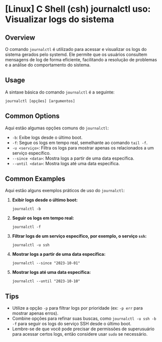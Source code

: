 # [Linux] C Shell (csh) journalctl uso: Visualizar logs do sistema

## Overview
O comando `journalctl` é utilizado para acessar e visualizar os logs do sistema gerados pelo systemd. Ele permite que os usuários consultem mensagens de log de forma eficiente, facilitando a resolução de problemas e a análise do comportamento do sistema.

## Usage
A sintaxe básica do comando `journalctl` é a seguinte:

```shell
journalctl [opções] [argumentos]
```

## Common Options
Aqui estão algumas opções comuns do `journalctl`:

- `-b`: Exibe logs desde o último boot.
- `-f`: Segue os logs em tempo real, semelhante ao comando `tail -f`.
- `-u <serviço>`: Filtra os logs para mostrar apenas os relacionados a um serviço específico.
- `--since <data>`: Mostra logs a partir de uma data específica.
- `--until <data>`: Mostra logs até uma data específica.

## Common Examples
Aqui estão alguns exemplos práticos de uso do `journalctl`:

1. **Exibir logs desde o último boot:**
   ```shell
   journalctl -b
   ```

2. **Seguir os logs em tempo real:**
   ```shell
   journalctl -f
   ```

3. **Filtrar logs de um serviço específico, por exemplo, o serviço `ssh`:**
   ```shell
   journalctl -u ssh
   ```

4. **Mostrar logs a partir de uma data específica:**
   ```shell
   journalctl --since "2023-10-01"
   ```

5. **Mostrar logs até uma data específica:**
   ```shell
   journalctl --until "2023-10-10"
   ```

## Tips
- Utilize a opção `-p` para filtrar logs por prioridade (ex: `-p err` para mostrar apenas erros).
- Combine opções para refinar suas buscas, como `journalctl -u ssh -b -f` para seguir os logs do serviço SSH desde o último boot.
- Lembre-se de que você pode precisar de permissões de superusuário para acessar certos logs, então considere usar `sudo` se necessário.